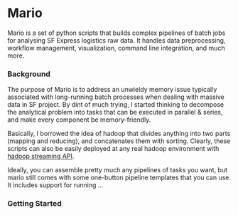 Mario
===

Mario is a set of python scripts that builds complex pipelines of batch jobs for analysing SF Express logistics raw data. It handles data preprocessing, workflow management, visualization, command line integration, and much more. 

### Background

The purpose of Mario is to address an unwieldy memory issue typically associated with long-running batch processes when dealing with massive data in SF project. By dint of much trying, I started thinking to decompose the analytical problem into tasks that can be executed in parallel & series, and make every component be memory-friendly. 

Basically, I borrowed the idea of hadoop that divides anything into two parts (mapping and reducing), and concatenates them with sorting. Clearly, these scripts can also be easily deployed at any real hadoop environment with [hadoop streaming API](https://hadoop.apache.org/docs/r1.2.1/streaming.html). 

Ideally, you can assemble pretty much any pipelines of tasks you want, but mario still comes with some one-button pipeline templates that you can use. It includes support for running ... 

### Getting Started

